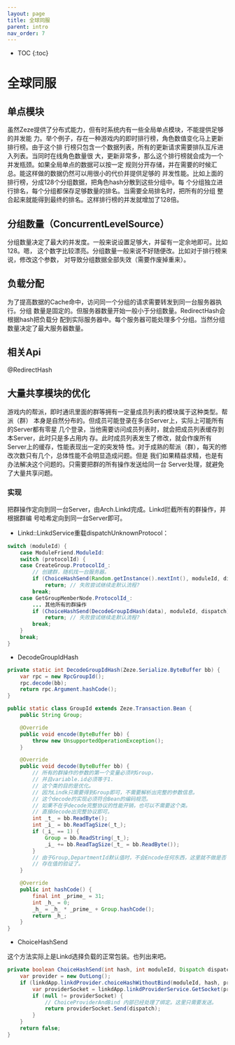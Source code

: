 ```yaml
---
layout: page
title: 全球同服
parent: intro
nav_order: 7
---
```


* TOC
{:toc}


# 全球同服

## 单点模块
虽然Zeze提供了分布式能力，但有时系统内有一些全局单点模块，不能提供足够的并发能
力。举个例子，存在一种游戏内的即时排行榜，角色数值变化马上更新排行榜。由于这个排
行榜只包含一个数据列表，所有的更新请求需要排队互斥进入列表。当同时在线角色数量很
大，更新非常多，那么这个排行榜就会成为一个并发瓶颈。如果全局单点的数据可以按一定
规则分开存储，并在需要的时候汇总。能这样做的数据仍然可以用很小的代价并提供足够的
并发性能。比如上面的排行榜，分成128个分组数据，把角色hash分散到这些分组中。每
个分组独立进行排名，每个分组都保存足够数量的排名。当需要全局排名时，把所有的分组
整合起来就能得到最终的排名。这样排行榜的并发就增加了128倍。

## 分组数量（ConcurrentLevelSource）
分组数量决定了最大的并发度。一般来说设置足够大，并留有一定余地即可。比如128。嗯，
这个数字比较漂亮。分组数量一般来说不好随便改。比如对于排行榜来说，修改这个参数，
对导致分组数据全部失效（需要作废掉重来）。

## 负载分配
为了提高数据的Cache命中，访问同一个分组的请求需要转发到同一台服务器执行。分组
数量是固定的。但服务器数量开始一般小于分组数量。RedirectHash会根据hash把负载分
配到实际服务器中。每个服务器可能处理多个分组。当然分组数量决定了最大服务器数量。

## 相关Api
@RedirectHash

## 大量共享模块的优化
游戏内的帮派，即时通讯里面的群等拥有一定量成员列表的模块属于这种类型。帮派（群）
本身是自然分布的。但成员可能登录在多台Server上，实际上可能所有的Server都有零星
几个登录，当他需要访问成员列表时，就会把成员列表缓存到本Server，此时只是多占用内
存。此时成员列表发生了修改，就会作废所有Server上的缓存，性能表现出一定的突发特
性。对于成熟的帮派（群），每天的修改次数只有几个，总体性能不会明显造成问题。但是
我们如果精益求精，也是有办法解决这个问题的。只需要把群的所有操作发送给同一台
Server处理，就避免了大量共享问题。

### 实现
把群操作定向到同一台Server，由Arch.Linkd完成。Linkd拦截所有的群操作，并根据群编
号哈希定向到同一台Server即可。
* Linkd::LinkdService重载dispatchUnknownProtocol：

```java
switch (moduleId) {
    case ModuleFriend.ModuleId:
    switch (protocolId) {
    case CreateGroup.ProtocolId_:
        // 创建群，随机找一台服务器。
        if (ChoiceHashSend(Random.getInstance().nextInt(), moduleId, dispatch))
            return; // 失败尝试继续走默认流程?
        break;
    case GetGroupMemberNode.ProtocolId_:
        ... 其他所有的群操作
        if (ChoiceHashSend(DecodeGroupIdHash(data), moduleId, dispatch))
            return; // 失败尝试继续走默认流程?
        break;
    }
    break;
}
```

* DecodeGroupIdHash

```java
private static int DecodeGroupIdHash(Zeze.Serialize.ByteBuffer bb) {
    var rpc = new RpcGroupId();
    rpc.decode(bb);
    return rpc.Argument.hashCode();
}

public static class GroupId extends Zeze.Transaction.Bean {
    public String Group;

    @Override
    public void encode(ByteBuffer bb) {
        throw new UnsupportedOperationException();
    }

    @Override
    public void decode(ByteBuffer bb) {
        // 所有的群操作的参数的第一个变量必须时Group，
        // 并且variable.id必须等于1.
        // 这个类的目的是优化。
        // 因为Lindk只需要得到Group即可，不需要解析出完整的参数信息。
        // 这个decode的实现必须符合Bean的编码规范。
        // 如果不在乎decode完整协议的性能开销，也可以不需要这个类。
        // 直接decode出完整协议即可。
        int _t_ = bb.ReadByte();
        int _i_ = bb.ReadTagSize(_t_);
        if (_i_ == 1) {
            Group = bb.ReadString(_t_);
            _i_ += bb.ReadTagSize(_t_ = bb.ReadByte());
        }
        // 由于Group,DepartmentId默认值时，不会Encode任何东西，这里就不做是否
        // 存在值的验证了。
    }

    @Override
    public int hashCode() {
        final int _prime_ = 31;
        int _h_ = 0;
        _h_ = _h_ * _prime_ + Group.hashCode();
        return _h_;
    }
}
```
* ChoiceHashSend

这个方法实际上是Linkd选择负载的正常包装。也列出来吧。
```java
private boolean ChoiceHashSend(int hash, int moduleId, Dispatch dispatch) {
    var provider = new OutLong();
    if (linkdApp.linkdProvider.choiceHashWithoutBind(moduleId, hash, provider)) {
        var providerSocket = linkdApp.linkdProviderService.GetSocket(provider.value);
        if (null != providerSocket) {
            // ChoiceProviderAndBind 内部已经处理了绑定。这里只需要发送。
            return providerSocket.Send(dispatch);
        }
    }
    return false;
}
```
